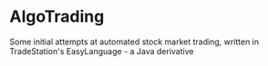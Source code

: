 # AlgoTrading
Some initial attempts at automated stock market trading, written in TradeStation's EasyLanguage - a Java derivative
